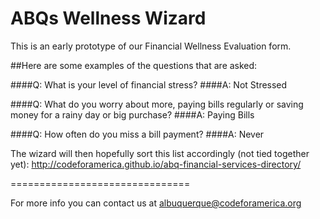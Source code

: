 ABQs Wellness Wizard
===============================

This is an early prototype of our Financial Wellness Evaluation form. 

##Here are some examples of the questions that are asked:

####Q: What is your level of financial stress?
####A: Not Stressed

####Q: What do you worry about more, paying bills regularly or saving money for a rainy day or big purchase?
####A: Paying Bills

####Q: How often do you miss a bill payment?
####A: Never

The wizard will then hopefully sort this list accordingly (not tied together yet): http://codeforamerica.github.io/abq-financial-services-directory/

===============================

For more info you can contact us at <a href="mailto:albuquerque@codeforamerica.org">albuquerque@codeforamerica.org</a>